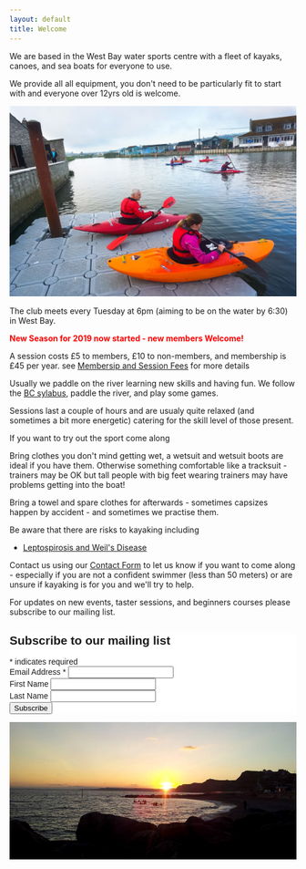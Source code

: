 ```yaml
---
layout: default
title: Welcome
---
```


We are based in the West Bay water sports centre with a fleet of kayaks, canoes, and sea boats for everyone to use.

We provide all all equipment, you don't need to be particularly fit to start with and everyone over 12yrs old is welcome.

![Photo of our launch point](Kayak%20Club.jpg "Launching from the pontoon by the boathouse")

The club meets every Tuesday at 6pm (aiming to be on the water by 6:30) in West Bay.

<p style="color : red; font-weight: bold;">New Season for 2019 now started - new members Welcome!</p>

A session costs £5 to members, £10 to non-members, and membership is £45 per year. see [Membersip and Session Fees](./policies/fees) for more details

Usually we paddle on the river learning new skills and having fun. We follow the [BC sylabus](https://www.britishcanoeing.org.uk/go-canoeing/things-to-do/build-my-skills#star-awards), paddle the river, and play some games.

Sessions last a couple of hours and are usualy quite relaxed (and sometimes a bit more energetic) catering for the skill level of those present.

If you want to try out the sport come along

Bring clothes you don't mind getting wet, a wetsuit and wetsuit boots are ideal if you have them. Otherwise something comfortable like a tracksuit - trainers may be OK but tall people with big feet wearing trainers may have problems getting into the boat!

Bring a towel and spare clothes for afterwards - sometimes capsizes happen by accident - and sometimes we practise them.

Be aware that there are risks to kayaking including
 * [Leptospirosis and Weil's Disease](/leptospirosis.pdf)

Contact us  using our [Contact Form](/contact) to let us know if you want to come along - especially if you are not a confident swimmer (less than 50 meters) or are unsure if kayaking is for you and we'll try to help.

<p>For updates on new events, taster sessions, and beginners courses please subscribe to our mailing list.</p>

<!-- Begin Mailchimp Signup Form -->
<link href="//cdn-images.mailchimp.com/embedcode/classic-10_7.css" rel="stylesheet" type="text/css">
<style type="text/css">
	#mc_embed_signup{background:#fff; clear:left; font:14px Helvetica,Arial,sans-serif; }
	/* Add your own Mailchimp form style overrides in your site stylesheet or in this style block.
	   We recommend moving this block and the preceding CSS link to the HEAD of your HTML file. */
</style>
<div id="mc_embed_signup">
<form action="https://westbaykayak.us20.list-manage.com/subscribe/post?u=ed89365010c0332a9cf746ba3&amp;id=8341797051" method="post" id="mc-embedded-subscribe-form" name="mc-embedded-subscribe-form" class="validate" target="_blank" novalidate>
    <div id="mc_embed_signup_scroll">
	<h2>Subscribe to our mailing list</h2>
<div class="indicates-required"><span class="asterisk">*</span> indicates required</div>
<div class="mc-field-group">
	<label for="mce-EMAIL">Email Address  <span class="asterisk">*</span>
</label>
	<input type="email" value="" name="EMAIL" class="required email" id="mce-EMAIL">
</div>
<div class="mc-field-group">
	<label for="mce-FNAME">First Name </label>
	<input type="text" value="" name="FNAME" class="" id="mce-FNAME">
</div>
<div class="mc-field-group">
	<label for="mce-LNAME">Last Name </label>
	<input type="text" value="" name="LNAME" class="" id="mce-LNAME">
</div>
	<div id="mce-responses" class="clear">
		<div class="response" id="mce-error-response" style="display:none"></div>
		<div class="response" id="mce-success-response" style="display:none"></div>
	</div>    <!-- real people should not fill this in and expect good things - do not remove this or risk form bot signups-->
    <div style="position: absolute; left: -5000px;" aria-hidden="true"><input type="text" name="b_ed89365010c0332a9cf746ba3_8341797051" tabindex="-1" value=""></div>
    <div class="clear"><input type="submit" value="Subscribe" name="subscribe" id="mc-embedded-subscribe" class="button"></div>
    </div>
</form>
</div>
<script type='text/javascript' src='//s3.amazonaws.com/downloads.mailchimp.com/js/mc-validate.js'></script><script type='text/javascript'>(function($) {window.fnames = new Array(); window.ftypes = new Array();fnames[0]='EMAIL';ftypes[0]='email';fnames[1]='FNAME';ftypes[1]='text';fnames[2]='LNAME';ftypes[2]='text';}(jQuery));var $mcj = jQuery.noConflict(true);</script>
<!--End mc_embed_signup-->

![Photo of the club kaykaing on the sea at sunset](Sea%20Kayak%20Sunset.jpg "Paddling on the sea at West Bay")




